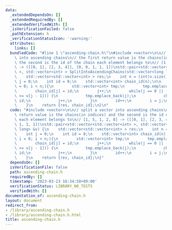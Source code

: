 ```yaml
---
data:
  _extendedDependsOn: []
  _extendedRequiredBy: []
  _extendedVerifiedWith: []
  _isVerificationFailed: false
  _pathExtension: h
  _verificationStatusIcon: ':warning:'
  attributes:
    links: []
  bundledCode: "#line 1 \"ascending-chain.h\"\n#include <vector>\n\n// split a vector\
    \ into ascending chains\n// the first return value is the chains(in indices) and\
    \ the second is the id of the chain each element belongs to\n// [1, 5, 1, 2, 8]\
    \ -> ([[0, 1], [2, 3, 4]], [0, 0, 1, 1, 1])\nstd::pair<std::vector<std::vector<int>\
    \ >, std::vector<int> > SplitIntoAscendingChains(std::vector<long long> &v) {\n\
    \    std::vector<std::vector<int> > res;\n    int n = (int)v.size();\n    int\
    \ j = 0;\n    int id = 0;\n    std::vector<int> chain_id(n);\n\n    for(int i\
    \ = 0; i < n;){\n        std::vector<int> tmp;\n        tmp.emplace_back(j);\n\
    \        chain_id[j] = id;\n        j++;\n        while(j == 0 || (j < n && v[j]\
    \ >= v[j - 1])) {\n            tmp.emplace_back(j);\n            chain_id[j] =\
    \ id;\n            j++;\n        }\n        id++;\n        i = j;\n        res.emplace_back(tmp);\n\
    \    }\n    return {res, chain_id};\n}\n"
  code: "#include <vector>\n\n// split a vector into ascending chains\n// the first\
    \ return value is the chains(in indices) and the second is the id of the chain\
    \ each element belongs to\n// [1, 5, 1, 2, 8] -> ([[0, 1], [2, 3, 4]], [0, 0,\
    \ 1, 1, 1])\nstd::pair<std::vector<std::vector<int> >, std::vector<int> > SplitIntoAscendingChains(std::vector<long\
    \ long> &v) {\n    std::vector<std::vector<int> > res;\n    int n = (int)v.size();\n\
    \    int j = 0;\n    int id = 0;\n    std::vector<int> chain_id(n);\n\n    for(int\
    \ i = 0; i < n;){\n        std::vector<int> tmp;\n        tmp.emplace_back(j);\n\
    \        chain_id[j] = id;\n        j++;\n        while(j == 0 || (j < n && v[j]\
    \ >= v[j - 1])) {\n            tmp.emplace_back(j);\n            chain_id[j] =\
    \ id;\n            j++;\n        }\n        id++;\n        i = j;\n        res.emplace_back(tmp);\n\
    \    }\n    return {res, chain_id};\n}"
  dependsOn: []
  isVerificationFile: false
  path: ascending-chain.h
  requiredBy: []
  timestamp: '2023-03-23 16:34:58+09:00'
  verificationStatus: LIBRARY_NO_TESTS
  verifiedWith: []
documentation_of: ascending-chain.h
layout: document
redirect_from:
- /library/ascending-chain.h
- /library/ascending-chain.h.html
title: ascending-chain.h
---
```

